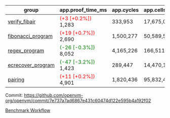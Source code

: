 | group | app.proof_time_ms | app.cycles | app.cells_used | leaf.proof_time_ms | leaf.cycles | leaf.cells_used |
| -- | -- | -- | -- | -- | -- | -- |
| [verify_fibair](https://github.com/openvm-org/openvm/blob/benchmark-results/benchmarks-pr/1596/verify_fibair-7e737a7ad6867e431c60474d122e595b4a192f02.md) |<span style='color: red'>(+3 [+0.2%])</span> 1,283 |  333,953 |  17,675,030 |- | - | - |
| [fibonacci_program](https://github.com/openvm-org/openvm/blob/benchmark-results/benchmarks-pr/1596/fibonacci-7e737a7ad6867e431c60474d122e595b4a192f02.md) |<span style='color: red'>(+19 [+0.7%])</span> 2,690 |  1,500,277 |  50,589,503 |- | - | - |
| [regex_program](https://github.com/openvm-org/openvm/blob/benchmark-results/benchmarks-pr/1596/regex-7e737a7ad6867e431c60474d122e595b4a192f02.md) |<span style='color: green'>(-26 [-0.3%])</span> 8,052 |  4,165,226 |  166,511,152 |- | - | - |
| [ecrecover_program](https://github.com/openvm-org/openvm/blob/benchmark-results/benchmarks-pr/1596/ecrecover-7e737a7ad6867e431c60474d122e595b4a192f02.md) |<span style='color: green'>(-47 [-3.2%])</span> 1,423 |  289,447 |  14,470,186 |- | - | - |
| [pairing](https://github.com/openvm-org/openvm/blob/benchmark-results/benchmarks-pr/1596/pairing-7e737a7ad6867e431c60474d122e595b4a192f02.md) |<span style='color: red'>(+11 [+0.2%])</span> 4,901 |  1,820,436 |  95,832,407 |- | - | - |


Commit: https://github.com/openvm-org/openvm/commit/7e737a7ad6867e431c60474d122e595b4a192f02

[Benchmark Workflow](https://github.com/openvm-org/openvm/actions/runs/14668335681)
